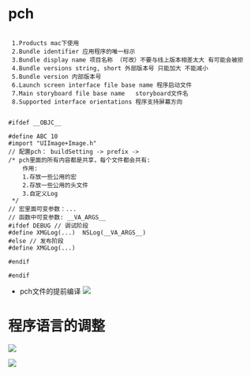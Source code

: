 # pch




```objc

 1.Products mac下使用
 2.Bundle identifier 应用程序的唯一标示
 3.Bundle display name 项目名称 （可改）不要与线上版本相差太大 有可能会被拒
 4.Bundle versions string, short 外部版本号 只能加大 不能减小
 5.Bundle version 内部版本号
 6.Launch screen interface file base name 程序启动文件
 7.Main storyboard file base name   storyboard文件名
 8.Supported interface orientations 程序支持屏幕方向

```




```objc

#ifdef __OBJC__

#define ABC 10
#import "UIImage+Image.h"
// 配置pch： buildSetting -> prefix ->
/* pch里面的所有内容都是共享，每个文件都会共有:
    作用:
    1.存放一些公用的宏
    2.存放一些公用的头文件
    3.自定义Log
 */
// 宏里面可变参数：...
// 函数中可变参数: __VA_ARGS__
#ifdef DEBUG // 调试阶段
#define XMGLog(...)  NSLog(__VA_ARGS__)
#else // 发布阶段
#define XMGLog(...)

#endif

#endif

```


- pch文件的提前编译
![](file:///Users/apple/Desktop/Library/LibrarypPictures/Snip20160529_1.png)

# 程序语言的调整

![](file:///Users/apple/Desktop/Library/LibrarypPictures/Snip20160601_15.png)

![](file:///Users/apple/Desktop/Library/LibrarypPictures/Snip20160601_14.png)

